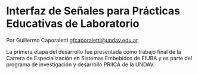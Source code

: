 # Interfaz de Señales para Prácticas Educativas de Laboratorio

Por Guillermo Caporaletti <gfcaporaletti@undav.edu.ar>.

La primera etapa del desarrollo fue presentada como trabajo final de la Carrera de Especialización en Sistemas Embebidos de FIUBA y es parte del programa de investigación y desarrollo PRIICA de la UNDAV.

